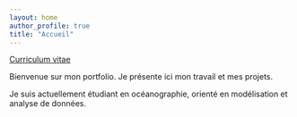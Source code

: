 ```yaml
---
layout: home
author_profile: true
title: "Accueil"
---
```

[Curriculum vitae](/cv/)

Bienvenue sur mon portfolio. 
Je présente ici mon travail et mes projets. 

Je suis actuellement étudiant en océanographie, orienté en modélisation et analyse de données. 
